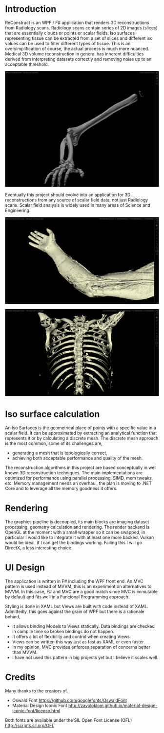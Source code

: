 # Introduction

ReConstruct is an WPF / F# application that renders 3D reconstructions from Radiology scans.
Radiology scans contain series of 2D images (slices) that are essentially clouds or points or scalar fields.
Iso surfaces representing tissue can be extracted from a set of slices and different iso values can be used to filter different types of tissue.
This is an oversimplification of course, the actual process is much more nuanced.
Medical 3D volume reconstruction in general has inherent difficulties derived from interpreting datasets correctly and removing noise up to an acceptable threshold. 

![Arm](Screenshot_Arm_Bone.png)

Eventually this project should evolve into an application for 3D reconstructions from any source of scalar field data, not just Radiology scans.
Scalar field analysis is widely used in many areas of Science and Engineering.

![Arm](Screenshot_Arm.png)

![Abdomen](Screenshot_Abdomen.png)

# Iso surface calculation

An Iso Surfaces is the geometrical place of points with a specific value in a scalar field.
It can be approximated by extracting an analytical function that represents it or by calculating a discrete mesh.
The discrete mesh approach is the most common, some of its challenges are, 

- generating a mesh that is topologically correct,
- achieving both acceptable performance and quality of the mesh.

The reconstruction algorithms in this project are based conceptually in well known 3D reconstruction techniques.
The main implementations are optimized for performance using parallel processing, SIMD, mem tweaks, etc. 
Memory management needs an overhaul, the plan is moving to .NET Core and to leverage all the memory goodness it offers.

# Rendering

The graphics pipeline is decoupled, its main blocks are imaging dataset processing, geometry calculation and rendering.
The render backend is OpenGL at the moment with a small wrapper so it can be swapped, in particular I would like to integrate it with at least one more backed. Vulkan would be ideal, if I can get the bindings working. Failing this I will go DirectX, a less interesting choice.

# UI Design

The application is written in F# including the WPF front end.
An MVC pattern is used instead of MVVM, this is an experiment on alternatives to MVVM.
In this case, F# and MVC are a good match since MVC is immutable by default and fits well in a Funcional Programming approach.

Styling is done in XAML but Views are built with code instead of XAML. 
Admittedly, this goes against the grain of WPF but there is a rationale behind,

- It allows binding Models to Views statically. Data bindings are checked in compile time so broken bindings do not happen.
- It offers a lot of flexibility and control when creating Views.
- Views can be written this way just as fast as XAML or even faster.
- In my opinion, MVC provides enforces separation of concerns better than MVVM.
- I have not used this pattern in big projects yet but I believe it scales well.

# Credits

Many thanks to the creators of,

- Oswald Font https://github.com/googlefonts/OswaldFont
- Material Design Iconic Font http://zavoloklom.github.io/material-design-iconic-font/license.html

Both fonts are available under the SIL Open Font License (OFL) http://scripts.sil.org/OFL
